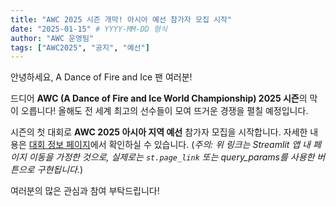 ```yaml
---
title: "AWC 2025 시즌 개막! 아시아 예선 참가자 모집 시작"
date: "2025-01-15" # YYYY-MM-DD 형식
author: "AWC 운영팀"
tags: ["AWC2025", "공지", "예선"]
---
```


안녕하세요, A Dance of Fire and Ice 팬 여러분!

드디어 **AWC (A Dance of Fire and Ice World Championship) 2025 시즌**의 막이 오릅니다!
올해도 전 세계 최고의 선수들이 모여 뜨거운 경쟁을 펼칠 예정입니다.

시즌의 첫 대회로 **AWC 2025 아시아 지역 예선** 참가자 모집을 시작합니다.
자세한 내용은 [대회 정보 페이지](/Tournaments?id=awc2025_qualifiers_asia)에서 확인하실 수 있습니다.
(*주의: 위 링크는 Streamlit 앱 내 페이지 이동을 가정한 것으로, 실제로는 `st.page_link` 또는 query_params를 사용한 버튼으로 구현됩니다.*)

여러분의 많은 관심과 참여 부탁드립니다!